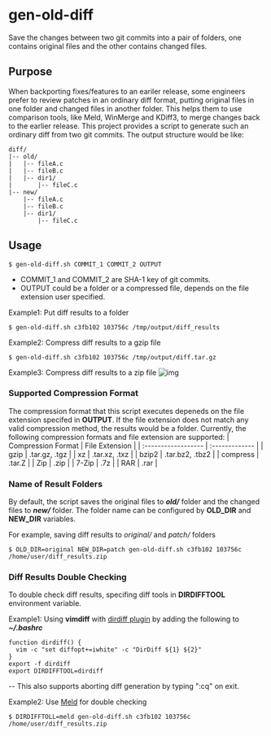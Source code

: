 # gen-old-diff
Save the changes between two git commits into a pair of folders, one contains original files and the other contains changed files.

## Purpose
When backporting fixes/features to an eariler release, some engineers prefer to review patches in an ordinary diff format, putting original files in one folder and changed files in another folder.
This helps them to use comparison tools, like Meld, WinMerge and KDiff3, to merge changes back to the earlier release. 
This project provides a script to generate such an ordinary diff from two git commits.
The output structure would be like:
```
diff/
|-- old/
|   |-- fileA.c
|   |-- fileB.c
|   |-- dir1/
|       |-- fileC.c
|-- new/
    |-- fileA.c
    |-- fileB.c
    |-- dir1/
        |-- fileC.c
```

## Usage
```console
$ gen-old-diff.sh COMMIT_1 COMMIT_2 OUTPUT
```
* COMMIT_1 and COMMIT_2 are SHA-1 key of git commits.
* OUTPUT could be a folder or a compressed file, depends on the file extension user specified.

Example1: Put diff results to a folder
```console
$ gen-old-diff.sh c3fb102 103756c /tmp/output/diff_results
```
Example2: Compress diff results to a gzip file
```console
$ gen-old-diff.sh c3fb102 103756c /tmp/output/diff.tar.gz
```
Example3: Compress diff results to a zip file
![img](https://github.com/borting/gen-old-diff/wiki/images/demo_gen_zip.gif)

### Supported Compression Format
The compression format that this script executes depeneds on the file extension specifed in **OUTPUT**.
If the file extension does not match any valid compression method, the results would be a folder.
Currently, the following compression formats and file extension are supported:
| Compression Format | File Extension |
| :------------------ | :------------- |
| gzip | .tar.gz, .tgz |
| xz | .tar.xz, .txz |
| bzip2 | .tar.bz2, .tbz2 |
| compress | .tar.Z |
| Zip | .zip |
| 7-Zip | .7z |
| RAR | .rar |

### Name of Result Folders
By default, the script saves the original files to **_old/_** folder and the changed files to **_new/_** folder.
The folder name can be configured by **OLD_DIR** and **NEW_DIR** variables.

For example, saving diff results to _original/_ and _patch/_ folders
```console
$ OLD_DIR=original NEW_DIR=patch gen-old-diff.sh c3fb102 103756c /home/user/diff_results.zip
```

### Diff Results Double Checking
To double check diff results, specifing diff tools in **DIRDIFFTOOL** environment variable.

Example1: Using **vimdiff** with [dirdiff plugin](https://github.com/will133/vim-dirdiff) by adding the following to **_~/.bashrc_**
```
function dirdiff() {
  vim -c "set diffopt+=iwhite" -c "DirDiff ${1} ${2}"
}
export -f dirdiff
export DIRDIFFTOOL=dirdiff
```
-- This also supports aborting diff generation by typing ":cq" on exit.

Example2: Use [Meld](https://meldmerge.org/) for double checking
```console
$ DIRDIFFTOLL=meld gen-old-diff.sh c3fb102 103756c /home/user/diff_results.zip
```
